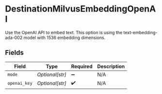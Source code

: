 # DestinationMilvusEmbeddingOpenAI

Use the OpenAI API to embed text. This option is using the text-embedding-ada-002 model with 1536 embedding dimensions.


## Fields

| Field              | Type               | Required           | Description        |
| ------------------ | ------------------ | ------------------ | ------------------ |
| `mode`             | *Optional[str]*    | :heavy_minus_sign: | N/A                |
| `openai_key`       | *Optional[str]*    | :heavy_check_mark: | N/A                |